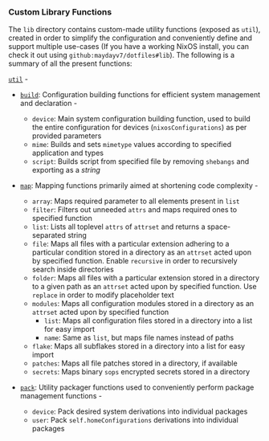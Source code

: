 ### Custom Library Functions

The `lib` directory contains custom-made utility functions (exposed as `util`), created in order to simplify the configuration and conveniently define and support multiple use-cases (If you have a working NixOS install, you can check it out using `github:maydayv7/dotfiles#lib`). The following is a summary of all the present functions:

[`util`](./default.nix) -

- [`build`](./build.nix): Configuration building functions for efficient system management and declaration -

  - `device`: Main system configuration building function, used to build the entire configuration for devices (`nixosConfigurations`) as per provided parameters
  - `mime`: Builds and sets `mimetype` values according to specified application and types
  - `script`: Builds script from specified file by removing `shebangs` and exporting as a _string_

- [`map`](./map.nix): Mapping functions primarily aimed at shortening code complexity -

  - `array`: Maps required parameter to all elements present in `list`
  - `filter`: Filters out unneeded `attrs` and maps required ones to specified function
  - `list`: Lists all toplevel `attrs` of `attrset` and returns a space-separated string
  - `file`: Maps all files with a particular extension adhering to a particular condition stored in a directory as an `attrset` acted upon by specified function. Enable `recursive` in order to recursively search inside directories
  - `folder`: Maps all files with a particular extension stored in a directory to a given path as an `attrset` acted upon by specified function. Use `replace` in order to modify placeholder text
  - `modules`: Maps all configuration modules stored in a directory as an `attrset` acted upon by specified function
    - `list`: Maps all configuration files stored in a directory into a list for easy import
    - `name`: Same as `list`, but maps file names instead of paths
  - `flake`: Maps all subflakes stored in a directory into a list for easy import
  - `patches`: Maps all file patches stored in a directory, if available
  - `secrets`: Maps binary `sops` encrypted secrets stored in a directory

- [`pack`](./pack.nix): Utility packager functions used to conveniently perform package management functions -

  - `device`: Pack desired system derivations into individual packages
  - `user`: Pack `self.homeConfigurations` derivations into individual packages
